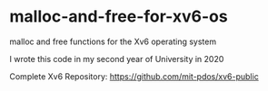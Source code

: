 # malloc-and-free-for-xv6-os
malloc and free functions for the Xv6 operating system

I wrote this code in my second year of University in 2020

Complete Xv6 Repository: https://github.com/mit-pdos/xv6-public
